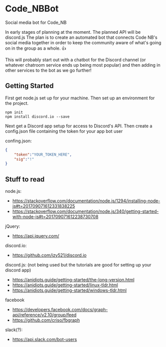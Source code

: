 # Code_NBBot
Social media bot for Code_NB

In early stages of planning at the moment. The planned API will be discord.js
The plan is to create an automated bot that connects Code NB's social media together in order to keep the community
aware of what's going on in the group as a whole. :+1:

This will probably start out with a chatbot for the Discord channel (or whatever chatroom service ends up being most popular)
and then adding in other services to the bot as we go further!

## Getting Started
First get node.js set up for your machine. Then set up an environment for the project.
```
npm init
npm install discord.io --save
```
Next get a Discord app setup for access to Discord's API. Then create a config.json file containing the token for your app bot user

confing.json:
```json
{
    "token":"YOUR_TOKEN_HERE",
    "sig":"!"
}
``` 

## Stuff to read

node.js:
* https://stackoverflow.com/documentation/node.js/1294/installing-node-js#t=201709071612331838225
* https://stackoverflow.com/documentation/node.js/340/getting-started-with-node-js#t=201709071612238730708

jQuery:
* https://api.jquery.com/

discord.io:
* https://github.com/izy521/discord.io

discord.js: (not being used but the tutorials are good for setting up your discord app)
* https://anidiots.guide/getting-started/the-long-version.html
* https://anidiots.guide/getting-started/linux-tldr.html
* https://anidiots.guide/getting-started/windows-tldr.html

facebook
* https://developers.facebook.com/docs/graph-api/reference/v2.10/group/feed
* https://github.com/criso/fbgraph

slack(?):
* https://api.slack.com/bot-users
